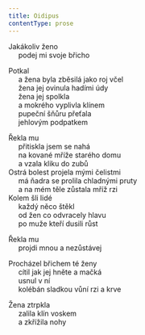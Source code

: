 ```yaml
---
title: Oidipus
contentType: prose
---
```


<section>

Jakákoliv ženo  
     podej mi svoje břicho

Potkal  
     a žena byla zběsilá jako roj včel  
     žena jej ovinula hadími údy  
     žena jej spolkla  
     a mokrého vyplivla klínem  
     pupeční šňůru přeťala  
     jehlovým podpatkem

</section>

<section>

Řekla mu  
     přitiskla jsem se nahá  
     na kované mříže starého domu  
     a vzala kliku do zubů  
Ostrá bolest projela mými čelistmi  
     má ňadra se prolila chladnými pruty  
     a na mém těle zůstala mříž rzi  
Kolem šli lidé  
     každý něco štěkl  
     od žen co odvracely hlavu  
     po muže kteří dusili růst

</section>

<section>

Řekla mu  
     projdi mnou a nezůstávej

</section>

<section>

Procházel břichem té ženy  
     cítil jak jej hněte a mačká  
     usnul v ní  
     kolébán sladkou vůní rzi a krve

</section>

<section>

Žena ztrpkla  
     zalila klín voskem  
     a zkřížila nohy

</section>
